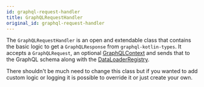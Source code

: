 ```yaml
---
id: graphql-request-handler
title: GraphQLRequestHandler
original_id: graphql-request-handler
---
```

The `GraphQLRequestHandler` is an open and extendable class that contains the basic logic to get a `GraphQLResponse` from `graphql-kotlin-types`.
It accepts a `GraphQLRequest`, an optional [GraphQLContext](./graphql-context-factory.md) and sends that to the GraphQL schema along with the [DataLoaderRegistry](data-loaders.md).

There shouldn't be much need to change this class but if you wanted to add custom logic or logging it is possible to override it or just create your own.
